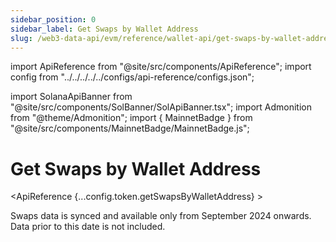 ```yaml
---
sidebar_position: 0
sidebar_label: Get Swaps by Wallet Address
slug: /web3-data-api/evm/reference/wallet-api/get-swaps-by-wallet-address
---
```


import ApiReference from "@site/src/components/ApiReference";
import config from "../../../../../configs/api-reference/configs.json";

import SolanaApiBanner from "@site/src/components/SolBanner/SolApiBanner.tsx";
import Admonition from "@theme/Admonition";
import { MainnetBadge } from "@site/src/components/MainnetBadge/MainnetBadge.js";

# Get Swaps by Wallet Address <MainnetBadge />

<SolanaApiBanner
  customTitle="Looking for swaps by wallet address on Solana?"
  customText="Access swaps by wallet address data using our powerful Solana API"
  customButtonText="Explore Solana API"
  customButtonLink="/web3-data-api/solana/reference/get-swaps-by-wallet-address"
/>

<ApiReference {...config.token.getSwapsByWalletAddress} >
<Admonition type="info" title="Note">

<p>
Swaps data is synced and available only from September 2024 onwards. Data
prior to this date is not included.
</p>
</Admonition>
</ApiReference>
